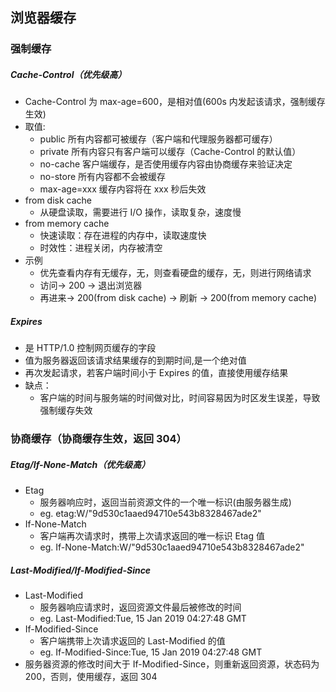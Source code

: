 ## 浏览器缓存

### 强制缓存

##### Cache-Control（优先级高）

- Cache-Control 为 max-age=600，是相对值(600s 内发起该请求，强制缓存生效)
- 取值:
  - public 所有内容都可被缓存（客户端和代理服务器都可缓存）
  - private 所有内容只有客户端可以缓存（Cache-Control 的默认值）
  - no-cache 客户端缓存，是否使用缓存内容由协商缓存来验证决定
  - no-store 所有内容都不会被缓存
  - max-age=xxx 缓存内容将在 xxx 秒后失效
- from disk cache
  - 从硬盘读取，需要进行 I/O 操作，读取复杂，速度慢
- from memory cache
  - 快速读取：存在进程的内存中，读取速度快
  - 时效性：进程关闭，内存被清空
- 示例
  - 优先查看内存有无缓存，无，则查看硬盘的缓存，无，则进行网络请求
  - 访问-> 200 -> 退出浏览器
  - 再进来-> 200(from disk cache) -> 刷新 -> 200(from memory cache)

##### Expires

- 是 HTTP/1.0 控制网页缓存的字段
- 值为服务器返回该请求结果缓存的到期时间,是一个绝对值
- 再次发起请求，若客户端时间小于 Expires 的值，直接使用缓存结果
- 缺点：
  - 客户端的时间与服务端的时间做对比，时间容易因为时区发生误差，导致强制缓存失效

### 协商缓存（协商缓存生效，返回 304）

##### Etag/If-None-Match（优先级高）

- Etag
  - 服务器响应时，返回当前资源文件的一个唯一标识(由服务器生成)
  - eg. etag:W/"9d530c1aaed94710e543b8328467ade2"
- If-None-Match
  - 客户端再次请求时，携带上次请求返回的唯一标识 Etag 值
  - eg. If-None-Match:W/"9d530c1aaed94710e543b8328467ade2"

##### Last-Modified/If-Modified-Since

- Last-Modified
  - 服务器响应请求时，返回资源文件最后被修改的时间
  - eg. Last-Modified:Tue, 15 Jan 2019 04:27:48 GMT
- If-Modified-Since
  - 客户端携带上次请求返回的 Last-Modified 的值
  - eg. If-Modified-Since:Tue, 15 Jan 2019 04:27:48 GMT
- 服务器资源的修改时间大于 If-Modified-Since，则重新返回资源，状态码为 200，否则，使用缓存，返回 304
